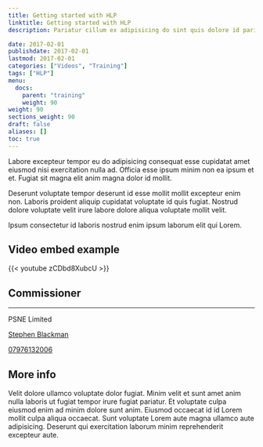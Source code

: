 ```yaml
---
title: Getting started with HLP
linktitle: Getting started with HLP
description: Pariatur cillum ex adipisicing do sint quis dolore id pariatur sit aliqua est.

date: 2017-02-01
publishdate: 2017-02-01
lastmod: 2017-02-01
categories: ["Videos", "Training"]
tags: ["HLP"]
menu:
  docs:
    parent: "training"
    weight: 90
weight: 90
sections_weight: 90
draft: false
aliases: []
toc: true
---
```


Labore excepteur tempor eu do adipisicing consequat esse cupidatat amet eiusmod nisi exercitation nulla ad. Officia esse ipsum minim non ea ipsum et et. Fugiat sit magna elit anim magna dolor id mollit.

Deserunt voluptate tempor deserunt id esse mollit mollit excepteur enim non. Laboris proident aliquip cupidatat voluptate id quis fugiat. Nostrud dolore voluptate velit irure labore dolore aliqua voluptate mollit velit.

Ipsum consectetur id laboris nostrud enim ipsum laborum elit qui Lorem.

## Video embed example

{{< youtube zCDbd8XubcU >}}

<article class="mw5 center bg-white br3 pa3 pa4-ns mv3 ba b--black-10">
  <div class="tc">
    <h1 class="f4">Commissioner</h1>
    <hr class="mw3 bb bw1 b--black-10">
  </div>
  <p class="tc f5 black-70">PSNE Limited</p>
  <div class="tc"><p>
    <i class="fa fa-envelope-o"></i>
    <a href="mailto:stephen.blackman@nhs.net" class="link">  Stephen Blackman</a>
  </p>
  <p>
    <i class="fa fa-phone"></i>
    <a href="tel:07976132006" class="link">  07976132006</a>
  </div></p>
</article>

## More info

Velit dolore ullamco voluptate dolor fugiat. Minim velit et sunt amet anim nulla laboris ut fugiat tempor irure fugiat pariatur. Et voluptate culpa eiusmod enim ad minim dolore sunt anim. Eiusmod occaecat id id Lorem mollit culpa aliqua occaecat. Sunt voluptate Lorem aute magna ullamco aute adipisicing. Deserunt qui exercitation laborum minim reprehenderit excepteur aute.
